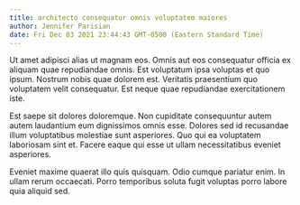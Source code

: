 ```yaml
---
title: architecto consequatur omnis voluptatem maiores
author: Jennifer Parisian
date: Fri Dec 03 2021 23:44:43 GMT-0500 (Eastern Standard Time)
---
```

Ut amet adipisci alias ut magnam eos. Omnis aut eos consequatur officia ex aliquam quae repudiandae omnis. Est voluptatum ipsa voluptas et quo ipsum. Nostrum nobis quae dolorem est. Veritatis praesentium quo voluptatem velit consequatur. Est neque quae repudiandae exercitationem iste.

 Est saepe sit dolores doloremque. Non cupiditate consequuntur autem autem laudantium eum dignissimos omnis esse. Dolores sed id recusandae illum voluptatibus molestiae sunt asperiores. Quo qui ea voluptatem laboriosam sint et. Facere eaque qui esse ut ullam necessitatibus eveniet asperiores.

 Eveniet maxime quaerat illo quis quisquam. Odio cumque pariatur enim. In ullam rerum occaecati. Porro temporibus soluta fugit voluptas porro labore quia aliquid sed.